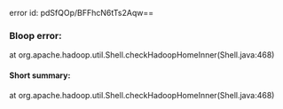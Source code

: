 error id: pdSfQOp/BFFhcN6tTs2Aqw==
### Bloop error:

at org.apache.hadoop.util.Shell.checkHadoopHomeInner(Shell.java:468)
#### Short summary: 

at org.apache.hadoop.util.Shell.checkHadoopHomeInner(Shell.java:468)